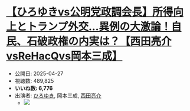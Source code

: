 # [【ひろゆきvs公明党政調会長】所得向上とトランプ外交...異例の大激論！自民、石破政権の内実は？【西田亮介vsReHacQvs岡本三成】](https://www.youtube.com/watch?v=8Mif2PaKCe4)
-   公開日: 2025-04-27
-   視聴数: 489,825
-   **いいね数: 6,776**
-   出演者: [ひろゆき](/rehacq_fan/people/ひろゆき "wikilink"), 岡本三成, [西田亮介](/rehacq_fan/people/西田亮介 "wikilink")
    - [![](https://img.youtube.com/vi/8Mif2PaKCe4/hqdefault.jpg)](https://www.youtube.com/watch?v=8Mif2PaKCe4)
